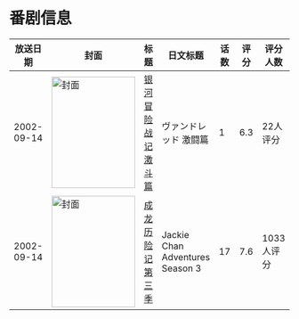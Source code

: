 # 番剧信息

|放送日期|封面|标题|日文标题|话数|评分|评分人数|
|---|---|---|---|---|---|---|
|2002-09-14|<img src="https://lain.bgm.tv/pic/cover/c/64/46/54726_uH966.jpg" alt="封面" style="width:150px;height:200px;object-fit:cover;">|[银河冒险战记 激斗篇](https://bangumi.tv/subject/54726)|ヴァンドレッド 激闘篇|1|6.3|22人评分|
|2002-09-14|<img src="https://lain.bgm.tv/pic/cover/c/20/78/334400_gaz08.jpg" alt="封面" style="width:150px;height:200px;object-fit:cover;">|[成龙历险记 第三季](https://bangumi.tv/subject/334400)|Jackie Chan Adventures Season 3|17|7.6|1033人评分|
